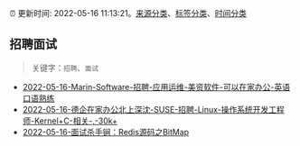 :alarm_clock: 更新时间: 2022-05-16 11:13:21。[来源分类](../README.md)、[标签分类](../TAGS.md)、[时间分类](../TIMELINE.md)

## 招聘面试


> 关键字：`招聘`、`面试`



- [2022-05-16-Marin-Software-招聘-应用运维-美资软件-可以在家办公-英语口语熟练](https://www.v2ex.com/t/853216) 
- [2022-05-16-德企在家办公北上深沈-SUSE-招聘-Linux-操作系统开发工程师-Kernel+C-相关-,-30k+](https://www.v2ex.com/t/853210) 
- [2022-05-16-面试杀手锏：Redis源码之BitMap](https://toutiao.io/k/h50ng9m) 